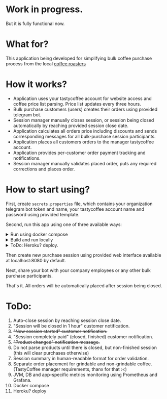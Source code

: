 # Work in progress.
   But it is fully functional now.

# What for?
This application being developed for simplifying bulk coffee purchase process from the local <a href="https://tastycoffee.ru/"> coffee roasters</a>

# How it works?
- Application uses your tastycoffee account for website access and coffee price list parsing. Price list updates every three hours.
- Bulk purchase customers (users) creates their orders using provided telegram bot.
- Session manager manually closes session, or session being closed automatically by reaching provided session close date.
- Application calculates all orders price including discounts and sends corresponding messages for all bulk-purchase session participants.
- Application places all customers orders to the manager tastycoffee account.
- Application provides per-customer order payment tracking and notifications.
- Session manager manually validates placed order, puts any required corrections and places order.

# How to start using?
First, create <code>secrets.properties</code> file, which contains your organization telegram bot token and name, your tastycoffee account name and password using provided template.

Second, run this app using one of three available ways:

<details>
  <summary>Run using docker compose</summary>

   ```sh
   docker compose up
   ```
</details>

<details>
  <summary>Build and run locally</summary>
Please do not forget to install, configure and start all requirement dependencies.

1. Clone the repo
   ``` sh 
   git clone https://github.com/AlxStenshin/TastyCoffeeBulkPurchase.git
   ```
2. Navigate to source dir
   ``` sh
   cd TastyCoffeeBulkPurchase/
   ```
3. Build
   ``` sh
   ./gradlew clean build
   ```
4. Build Jar and start the application
    ```sh
    ./gradlew bootJar && java -jar build/libs/TastyCoffeeBulkPurchase.jar
    ```
</details>

<details>
  <summary>ToDo: Heroku? deploy.</summary>
</details>

Then create new purchase session using provided web interface available at localhost:8080 by default.

Next, share your bot with your company employees or any other bulk purchase participants.

That's it. All orders will be automatically placed after session being closed.

# ToDo:
1) Auto-close session by reaching session close date.
2) "Session will be closed in 1 hour" customer notification.
3) ~~"New session started" customer notification.~~
4) "Session completely paid" (closed, finished) customer notification.
5) ~~"Product changed" notification message.~~
6) Do not parse products until there is closed, but non-finished session (this will clear purchases otherwise)
7) Session summary in human-readable format for order validation.
8) Separate order placement for grindable and non-grindable coffee. (TastyCoffee manager requirements, thanx for that :<)
9) JVM, DB and app-specific metrics monitoring using Prometheus and Grafana.
10) Docker compose
11) Heroku? deploy